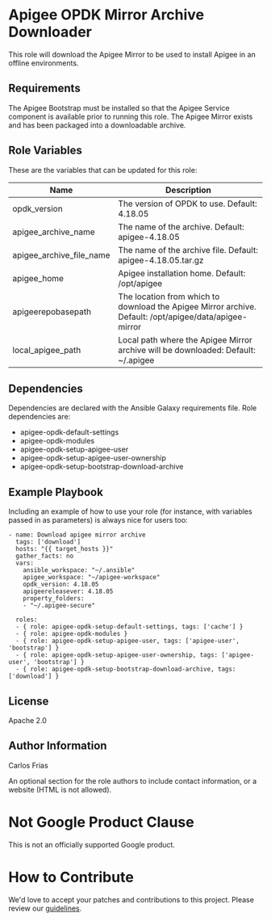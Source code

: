 # Apigee OPDK Mirror Archive Downloader

This role will download the Apigee Mirror to be used to install Apigee in an offline environments.

Requirements
------------

The Apigee Bootstrap must be installed so that the Apigee Service component is available prior to 
running this role. The  Apigee Mirror exists and has been packaged into a downloadable archive.

Role Variables
--------------

These are the variables that can be updated for this role:

| Name | Description |
| --- | --- |
| opdk_version | The version of OPDK to use. Default: 4.18.05 |
| apigee_archive_name | The name of the archive. Default:  apigee-4.18.05 |
| apigee_archive_file_name | The name of the archive file. Default: apigee-4.18.05.tar.gz |
| apigee_home | Apigee installation home. Default: /opt/apigee |
| apigeerepobasepath | The location from which to download the Apigee Mirror archive. Default: /opt/apigee/data/apigee-mirror |
| local_apigee_path | Local path where the Apigee Mirror archive will be downloaded: Default: ~/.apigee |

Dependencies
------------

Dependencies are declared with the Ansible Galaxy requirements file. Role dependencies are:

* apigee-opdk-default-settings
* apigee-opdk-modules
* apigee-opdk-setup-apigee-user
* apigee-opdk-setup-apigee-user-ownership
* apigee-opdk-setup-bootstrap-download-archive

Example Playbook
----------------

Including an example of how to use your role (for instance, with variables passed in as parameters) is always nice for users too:

    - name: Download apigee mirror archive
      tags: ['download']
      hosts: "{{ target_hosts }}"
      gather_facts: no
      vars:
        ansible_workspace: "~/.ansible"
        apigee_workspace: "~/apigee-workspace"
        opdk_version: 4.18.05
        apigeereleasever: 4.18.05
        property_folders:
        - "~/.apigee-secure"

      roles:
      - { role: apigee-opdk-setup-default-settings, tags: ['cache'] }
      - { role: apigee-opdk-modules }
      - { role: apigee-opdk-setup-apigee-user, tags: ['apigee-user', 'bootstrap'] }
      - { role: apigee-opdk-setup-apigee-user-ownership, tags: ['apigee-user', 'bootstrap'] }
      - { role: apigee-opdk-setup-bootstrap-download-archive, tags: ['download'] }


License
-------

Apache 2.0

Author Information
------------------

Carlos Frias

An optional section for the role authors to include contact information, or a website (HTML is not allowed).
<!-- BEGIN Google Required Disclaimer -->

# Not Google Product Clause

This is not an officially supported Google product.
<!-- END Google Required Disclaimer -->
<!-- BEGIN Google How To Contribute -->
# How to Contribute

We'd love to accept your patches and contributions to this project. Please review our [guidelines](CONTRIBUTING.md).
<!-- END Google How To Contribute -->
